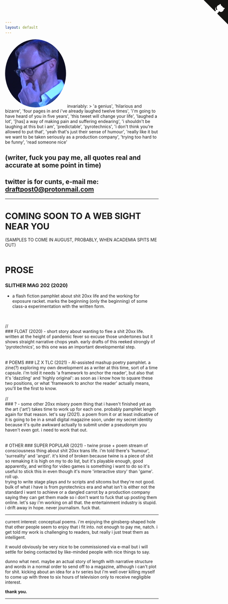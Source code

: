 ```yaml
---
layout: default
---
```

  <img src="/assets/img/gatiss.png" alt="Mark Gatiss telling you to fuck off" height="auto" width="200" style="border-radius:50%">
invariably: 
> 'a genius', 'hilarious and bizarre',  'four pages in and i've already laughed twelve times', 'i'm going to have heard of you in five years', 'this tweet will change your life', 'laughed a lot', '[has] a way of making pain and suffering endearing', 'i shouldn't be laughing at this but i am', 'predictable', 'pyrotechnics', 'i don't think you're allowed to put that', 'yeah that's just their sense of humour', 'really like it but we want to be taken seriously as a production company', 'trying too hard to be funny', 'read someone nice'

## (writer, fuck you pay me, all quotes real and accurate at some point in time)

## twitter is for cunts, e-mail me: [draftpost0@protonmail.com](mailto:draftpost0@protonmail.com)

---
# COMING SOON TO A WEB SIGHT NEAR YOU 
(SAMPLES TO COME IN AUGUST, PROBABLY, WHEN ACADEMIA SPITS ME OUT)
<br>
<br>
# PROSE
### SLITHER MAG 202 (2020) 
- a flash fiction pamphlet about shit 20xx life and the working for exposure racket. marks the beginning (only the beginning) of some class-a experimentation with the written form.
<br>
<br>
//
<br>
### FLOAT (2020) 
- short story about wanting to flee a shit  20xx life. written at the height of pandemic fever so excuse those undertones but it shows straight narrative chops yeah. early drafts of this reeked strongly of 'pyrotechnics', so this one was an important developmental step.
<br>
<br>
<br>
# POEMS
### LZ X TLC (2021) 
- AI-assisted mashup poetry pamphlet. a zine(?) exploring my own development as a writer at this time, sort of a time capsule. i'm told it needs 'a framework to anchor the reader', but also that it's 'dazzling' and 'highly original': as soon as i know how to square these two positions, or what 'framework to anchor the reader' actually means, you'll be the first to know. 
<br>
<br>
//
<br>
### ?
- some other 20xx misery poem thing that i haven't finished yet as the art ('art') takes time to work up for each one. probably pamphlet length again for that reason. let's say (2021). a poem from it or at least indicative of it is going to be in a small digital magazine soon, under my secret identity because it's quite awkward actually to submit under a pseudonym you haven't even got. i need to work that out.
<br>
<br>
<br>
# OTHER
### SUPER POPULAR (2021) 
- twine prose + poem stream of consciousness thing about shit 20xx trans life. i'm told there's 'humour', 'surreality' and 'angst'. it's kind of broken because twine is a piece of shit so remaking it is high on my to do list, but it's playable enough, good apparently, and writing for video games is something i want to do so it's useful to stick this in even though it's more 'interactive story' than 'game'. roll up.

<br>
trying to write stage plays and tv scripts and sitcoms but they're not good. bulk of what i have is from pyrotechnics era and what isn't is either not the standard i want to achieve or a dangled carrot by a production company saying they can get them made so i don't want to fuck that up posting them online. let's say i'm working on all that. the entertainment industry is stupid. i drift away in hope. never journalism. fuck that.
<br>

---
current interest: conceptual poems. i'm enjoying the ginsberg-shaped hole that other people seem to enjoy that i fit into. not enough to pay me, natch. i get told my work is challenging to readers, but really i just treat them as intelligent.

it would obviously be very nice to be commissioned via e-mail but i will settle for being contacted by like-minded people with nice things to say.

dunno what next. maybe an actual story of length with narrative structure and words in a normal order to send off to a magazine, although i can't plot for shit. kicking about an idea for a tv series but i'm well over killing myself to come up with three to six hours of television only to receive negligible interest.

**thank you.**

---
<a href="https://github.com/chibicode/solo" class="github-corner"><svg width="80" height="80" viewBox="0 0 250 250" style="fill:#151513; color:#fff; position: absolute; top: 0; border: 0; right: 0;"><path d="M0,0 L115,115 L130,115 L142,142 L250,250 L250,0 Z"></path><path d="M128.3,109.0 C113.8,99.7 119.0,89.6 119.0,89.6 C122.0,82.7 120.5,78.6 120.5,78.6 C119.2,72.0 123.4,76.3 123.4,76.3 C127.3,80.9 125.5,87.3 125.5,87.3 C122.9,97.6 130.6,101.9 134.4,103.2" fill="currentColor" style="transform-origin: 130px 106px;" class="octo-arm"></path><path d="M115.0,115.0 C114.9,115.1 118.7,116.5 119.8,115.4 L133.7,101.6 C136.9,99.2 139.9,98.4 142.2,98.6 C133.8,88.0 127.5,74.4 143.8,58.0 C148.5,53.4 154.0,51.2 159.7,51.0 C160.3,49.4 163.2,43.6 171.4,40.1 C171.4,40.1 176.1,42.5 178.8,56.2 C183.1,58.6 187.2,61.8 190.9,65.4 C194.5,69.0 197.7,73.2 200.1,77.6 C213.8,80.2 216.3,84.9 216.3,84.9 C212.7,93.1 206.9,96.0 205.4,96.6 C205.1,102.4 203.0,107.8 198.3,112.5 C181.9,128.9 168.3,122.5 157.7,114.1 C157.9,116.9 156.7,120.9 152.7,124.9 L141.0,136.5 C139.8,137.7 141.6,141.9 141.8,141.8 Z" fill="currentColor" class="octo-body"></path></svg></a><style>.github-corner:hover .octo-arm{animation:octocat-wave 560ms ease-in-out}@keyframes octocat-wave{0%,100%{transform:rotate(0)}20%,60%{transform:rotate(-25deg)}40%,80%{transform:rotate(10deg)}}@media (max-width:500px){.github-corner:hover .octo-arm{animation:none}.github-corner .octo-arm{animation:octocat-wave 560ms ease-in-out}}</style>
